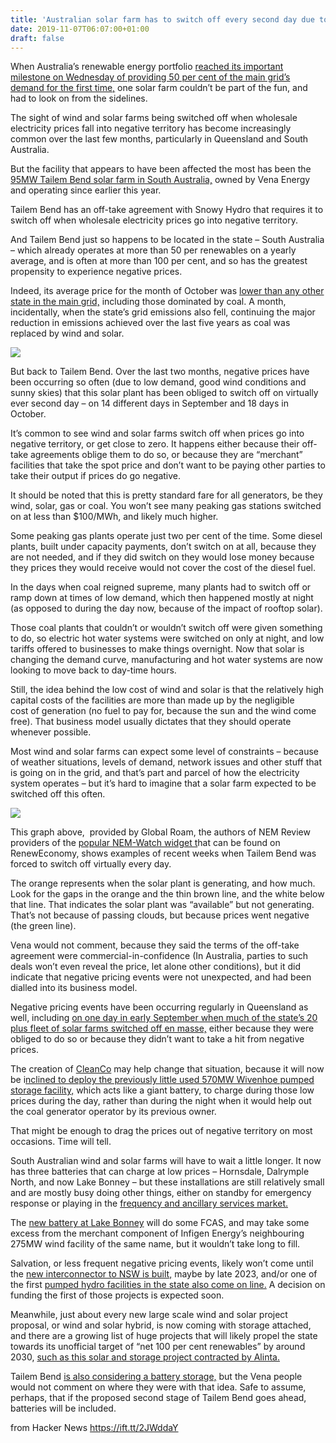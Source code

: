 ```yaml
---
title: 'Australian solar farm has to switch off every second day due to negative prices'
date: 2019-11-07T06:07:00+01:00
draft: false
---
```


When Australia’s renewable energy portfolio [reached its important milestone on Wednesday of providing 50 per cent of the main grid’s demand for the first time,](https://reneweconomy.com.au/australias-main-grid-reaches-50-per-cent-renewables-for-first-time-17935/) one solar farm couldn’t be part of the fun, and had to look on from the sidelines.

The sight of wind and solar farms being switched off when wholesale electricity prices fall into negative territory has become increasingly common over the last few months, particularly in Queensland and South Australia.

But the facility that appears to have been affected the most has been the [95MW Tailem Bend solar farm in South Australia,](https://reneweconomy.com.au/tailem-bend-solar-farm-officially-opens-now-for-second-stage-and-battery-77313/) owned by Vena Energy and operating since earlier this year.

Tailem Bend has an off-take agreement with Snowy Hydro that requires it to switch off when wholesale electricity prices go into negative territory.

And Tailem Bend just so happens to be located in the state – South Australia – which already operates at more than 50 per renewables on a yearly average, and is often at more than 100 per cent, and so has the greatest propensity to experience negative prices.

Indeed, its average price for the month of October was [lower than any other state in the main grid,](https://reneweconomy.com.au/south-australia-had-lowest-cost-of-supply-in-main-grid-in-october-25382/) including those dominated by coal. A month, incidentally, when the state’s grid emissions also fell, continuing the major reduction in emissions achieved over the last five years as coal was replaced by wind and solar.

[![](https://reneweconomy.com.au/wp-content/uploads/2019/11/south-australia-emissions.jpg)](https://reneweconomy.com.au/wp-content/uploads/2019/11/south-australia-emissions.jpg)

But back to Tailem Bend. Over the last two months, negative prices have been occurring so often (due to low demand, good wind conditions and sunny skies) that this solar plant has been obliged to switch off on virtually ever second day – on 14 different days in September and 18 days in October.

It’s common to see wind and solar farms switch off when prices go into negative territory, or get close to zero. It happens either because their off-take agreements oblige them to do so, or because they are “merchant” facilities that take the spot price and don’t want to be paying other parties to take their output if prices do go negative.

It should be noted that this is pretty standard fare for all generators, be they wind, solar, gas or coal. You won’t see many peaking gas stations switched on at less than $100/MWh, and likely much higher.

Some peaking gas plants operate just two per cent of the time. Some diesel plants, built under capacity payments, don’t switch on at all, because they are not needed, and if they did switch on they would lose money because they prices they would receive would not cover the cost of the diesel fuel.

In the days when coal reigned supreme, many plants had to switch off or ramp down at times of low demand, which then happened mostly at night (as opposed to during the day now, because of the impact of rooftop solar).

Those coal plants that couldn’t or wouldn’t switch off were given something to do, so electric hot water systems were switched on only at night, and low tariffs offered to businesses to make things overnight. Now that solar is changing the demand curve, manufacturing and hot water systems are now looking to move back to day-time hours.

Still, the idea behind the low cost of wind and solar is that the relatively high capital costs of the facilities are more than made up by the negligible cost of generation (no fuel to pay for, because the sun and the wind come free). That business model usually dictates that they should operate whenever possible.

Most wind and solar farms can expect some level of constraints – because of weather situations, levels of demand, network issues and other stuff that is going on in the grid, and that’s part and parcel of how the electricity system operates – but it’s hard to imagine that a solar farm expected to be switched off this often.

[![](https://reneweconomy.com.au/wp-content/uploads/2019/11/tailem-september-1024x584.jpg)](https://reneweconomy.com.au/wp-content/uploads/2019/11/tailem-september.jpg)

This graph above,  provided by Global Roam, the authors of NEM Review providers of the [popular NEM-Watch widget t](https://reneweconomy.com.au/nem-watch/)hat can be found on RenewEconomy, shows examples of recent weeks when Tailem Bend was forced to switch off virtually every day.

The orange represents when the solar plant is generating, and how much. Look for the gaps in the orange and the thin brown line, and the white below that line. That indicates the solar plant was “available” but not generating. That’s not because of passing clouds, but because prices went negative (the green line).

Vena would not comment, because they said the terms of the off-take agreement were commercial-in-confidence (In Australia, parties to such deals won’t even reveal the price, let alone other conditions), but it did indicate that negative pricing events were not unexpected, and had been dialled into its business model.

Negative pricing events have been occurring regularly in Queensland as well, including [on one day in early September when much of the state’s 20 plus fleet of solar farms switched off en masse,](https://reneweconomy.com.au/solar-farms-switch-off-en-masse-as-coal-plants-flex-their-muscle-in-queensland-31414/) either because they were obliged to do so or because they didn’t want to take a hit from negative prices.

The creation of [CleanCo](https://reneweconomy.com.au/all-hands-to-the-pump-as-cleanco-targets-solar-duck-curve-29253/) may help change that situation, because it will now be i[nclined to deploy the previously little used 570MW Wivenhoe pumped storage facility,](https://reneweconomy.com.au/cleanco-marks-first-day-by-switching-on-pumped-hydro-to-meet-solar-duck-curve-45337/) which acts like a giant battery, to charge during those low prices during the day, rather than during the night when it would help out the coal generator operator by its previous owner.

That might be enough to drag the prices out of negative territory on most occasions. Time will tell.

South Australian wind and solar farms will have to wait a little longer. It now has three batteries that can charge at low prices – Hornsdale, Dalrymple North, and now Lake Bonney – but these installations are still relatively small and are mostly busy doing other things, either on standby for emergency response or playing in the [frequency and ancillary services market.](https://reneweconomy.com.au/tesla-big-battery-at-hornsdale-earns-record-revenue-in-september-2019/)

The [new battery at Lake Bonney](https://reneweconomy.com.au/lake-bonney-battery-charges-up-for-first-time-in-south-australia-37264/) will do some FCAS, and may take some excess from the merchant component of Infigen Energy’s neighbouring 275MW wind facility of the same name, but it wouldn’t take long to fill.

Salvation, or less frequent negative pricing events, likely won’t come until the [new interconnector to NSW is built,](https://reneweconomy.com.au/aemo-pushes-storage-new-links-as-renewables-head-for-60-share-69957/) maybe by late 2023, and/or one of the first [pumped hydro facilities in the state also come on line.](https://reneweconomy.com.au/arena-commits-40m-to-fast-track-south-australia-pumped-hydro-97982/) A decision on funding the first of those projects is expected soon.

Meanwhile, just about every new large scale wind and solar project proposal, or wind and solar hybrid, is now coming with storage attached, and there are a growing list of huge projects that will likely propel the state towards its unofficial target of “net 100 per cent renewables” by around 2030, [such as this solar and storage project contracted by Alinta.](https://reneweconomy.com.au/alinta-signs-up-for-huge-solar-and-battery-project-in-south-australia-79253/)

Tailem Bend [is also considering a battery storage,](https://reneweconomy.com.au/tailem-bend-solar-farm-officially-opens-now-for-second-stage-and-battery-77313/) but the Vena people would not comment on where they were with that idea. Safe to assume, perhaps, that if the proposed second stage of Tailem Bend goes ahead, batteries will be included.

  
  
from Hacker News https://ift.tt/2JWddaY